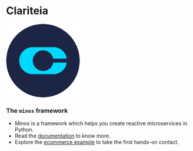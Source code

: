 # Clariteia

![clariteia logo](/images/logo-clariteia.png)

### The `minos` framework
* Minos is a framework which helps you create reactive microservices in Python.
* Read the [documentation](https://clariteia.github.io/minos-documentation/) to know more.
* Explore the [ecommerce example](https://github.com/Clariteia/ecommerce_example) to take the first hands-on contact.

